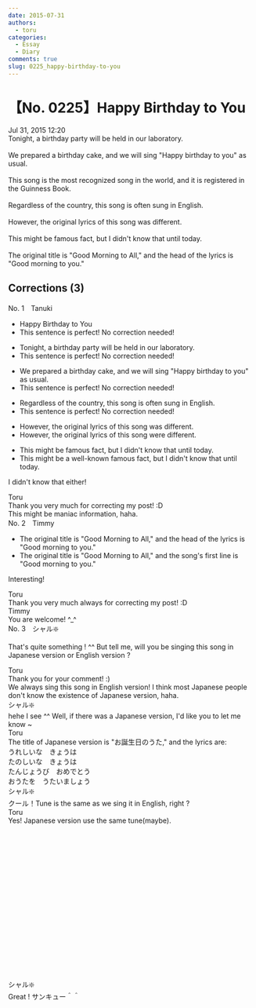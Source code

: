 ```yaml
---
date: 2015-07-31
authors:
  - toru
categories:
  - Essay
  - Diary
comments: true
slug: 0225_happy-birthday-to-you
---
```


# 【No. 0225】Happy Birthday to You
<div class="date">Jul 31, 2015 12:20</div>
<div id="post"><div id="body_show_ori">
Tonight, a birthday party will be held in our laboratory.<br/><br/>We prepared a birthday cake, and we will sing "Happy birthday to you" as usual.<br/><br/>This song is the most recognized song in the world, and it is registered in the Guinness Book.<br/><br/>Regardless of the country, this song is often sung in English.<br/><br/>However, the original lyrics of this song was different.<br/><br/>This might be famous fact, but I didn't know that until today.<br/><br/>The original title is "Good Morning to All," and the head of the lyrics is "Good morning to you."
</div></div>

<!-- more -->


## Corrections (3)
<div id="block"><div class="first_name"> No. 1　<span class="just_name">Tanuki</span></div><div id="block2">
<ul class="correction_field">
<li class="incorrect">Happy Birthday to You</li>
<li class="corrected perfect">This sentence is perfect! No correction needed!</li>
</ul>
<ul class="correction_field">
<li class="incorrect">Tonight, a birthday party will be held in our laboratory.</li>
<li class="corrected perfect">This sentence is perfect! No correction needed!</li>
</ul>
<ul class="correction_field">
<li class="incorrect">We prepared a birthday cake, and we will sing "Happy birthday to you" as usual.</li>
<li class="corrected perfect">This sentence is perfect! No correction needed!</li>
</ul>
<ul class="correction_field">
<li class="incorrect">Regardless of the country, this song is often sung in English.</li>
<li class="corrected perfect">This sentence is perfect! No correction needed!</li>
</ul>
<ul class="correction_field">
<li class="incorrect">However, the original lyrics of this song was different.</li>
<li class="corrected correct">
However, the original lyrics of this song <span class="f_blue">were</span> different.
</li>
</ul>
<ul class="correction_field">
<li class="incorrect">This might be famous fact, but I didn't know that until today.</li>
<li class="corrected correct">
This might be a <span class="f_blue">well-known</span> <span class="sline">famous</span> fact, but I didn't know that until today.
</li>
</ul>
<p class="comment_small">
 I didn't know that either!
</p>

</div><div class="name"><span class="just_name">Toru</span><br>
Thank you very much for correcting my post! :D<br/>This might be maniac information, haha.
</div>
</div>
<div id="block"><div class="first_name"> No. 2　<span class="just_name">Timmy</span></div><div id="block2">
<ul class="correction_field">
<li class="incorrect">The original title is "Good Morning to All," and the head of the lyrics is "Good morning to you."</li>
<li class="corrected correct">
The original title is "Good Morning to All," and the <span class="f_blue">song's first line</span> is "Good morning to you."
</li>
</ul>
<p class="comment_small">
 Interesting!
</p>

</div><div class="name"><span class="just_name">Toru</span><br>
Thank you very much always for correcting my post! :D
</div>
<div class="name"><span class="just_name">Timmy</span><br>
You are welcome! ^_^
</div>
</div>
<div id="block"><div class="first_name"> No. 3　<span class="just_name">シャル❇️</span></div><div id="block2">
<p class="comment_small">
 That's quite something ! ^^ But tell me, will you be singing this song in Japanese version or English version ?
</p>

</div><div class="name"><span class="just_name">Toru</span><br>
Thank you for your comment! :)<br/>We always sing this song in English version! I think most Japanese people don't know the existence of Japanese version, haha.
</div>
<div class="name"><span class="just_name">シャル❇️</span><br>
hehe I see ^^ Well, if there was a Japanese version, I'd like you to let me know ~
</div>
<div class="name"><span class="just_name">Toru</span><br>
The title of Japanese version is "お誕生日のうた," and the lyrics are:<br/>うれしいな　きょうは<br/>たのしいな　きょうは<br/>たんじょうび　おめでとう<br/>おうたを　うたいましょう
</div>
<div class="name"><span class="just_name">シャル❇️</span><br>
クール！Tune is the same as we sing it in English, right ?
</div>
<div class="name"><span class="just_name">Toru</span><br>
Yes! Japanese version use the same tune(maybe).<br/><object height="315" width="560">
<param name="movie" value="https://www.youtube.com/v/vqImjK8_7wQ"/>
<embed height="315" src="https://www.youtube.com/v/vqImjK8_7wQ" type="application/x-shockwave-flash" width="560"/>
</object>
</div>
<div class="name"><span class="just_name">シャル❇️</span><br>
Great ! サンキュー＾＾
</div>
</div>

